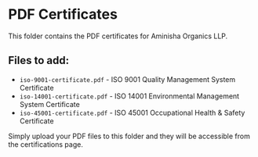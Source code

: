 # PDF Certificates

This folder contains the PDF certificates for Aminisha Organics LLP.

## Files to add:
- `iso-9001-certificate.pdf` - ISO 9001 Quality Management System Certificate
- `iso-14001-certificate.pdf` - ISO 14001 Environmental Management System Certificate  
- `iso-45001-certificate.pdf` - ISO 45001 Occupational Health & Safety Certificate

Simply upload your PDF files to this folder and they will be accessible from the certifications page.